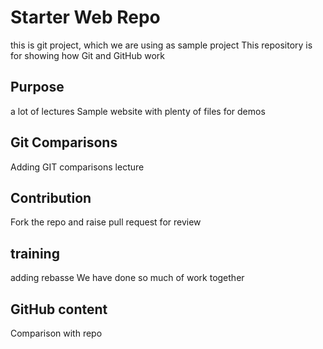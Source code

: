 # Starter Web Repo
this is git project, which we are using as sample project 
This repository is for showing how Git and GitHub work

## Purpose
a lot of lectures 
Sample website with plenty of files for demos

## Git Comparisons
Adding GIT comparisons lecture

## Contribution
Fork the repo and raise pull request for review

## training
adding rebasse
We have done so much of work together

## GitHub content
Comparison with  repo

